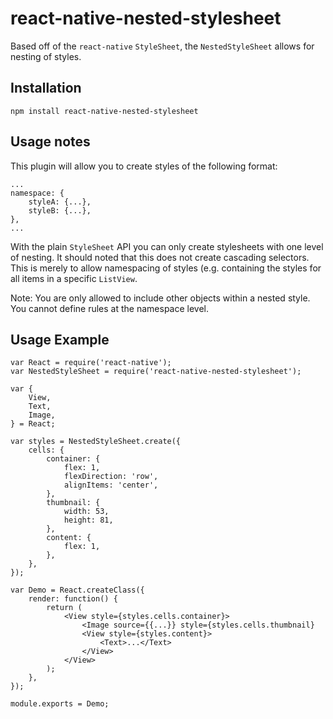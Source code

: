 # react-native-nested-stylesheet

Based off of the `react-native` `StyleSheet`, the `NestedStyleSheet` allows for nesting of styles.

## Installation
`npm install react-native-nested-stylesheet`

## Usage notes
This plugin will allow you to create styles of the following format:

```
...
namespace: {
	styleA: {...},
	styleB: {...},
},
...
```

With the plain `StyleSheet` API you can only create stylesheets with one level of nesting. It should noted that this does not create cascading selectors. This is merely to allow namespacing of styles (e.g. containing the styles for all items in a specific `ListView`. 

Note: You are only allowed to include other objects within a nested style. You cannot define rules at the namespace level.

## Usage Example
```
var React = require('react-native');
var NestedStyleSheet = require('react-native-nested-stylesheet');

var {
	View,
	Text,
	Image,
} = React;

var styles = NestedStyleSheet.create({
	cells: {
		container: {
			flex: 1,
			flexDirection: 'row',
			alignItems: 'center',
		},
		thumbnail: {
			width: 53,
			height: 81,
		},
		content: {
			flex: 1,
		},
	},
});

var Demo = React.createClass({
	render: function() {
		return (
			<View style={styles.cells.container}>
				<Image source={{...}} style={styles.cells.thumbnail}
				<View style={styles.content}>
					<Text>...</Text>
				</View>
			</View>
		);
	},
});

module.exports = Demo;
```
